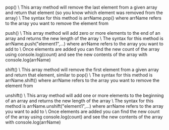 pop()
\\ This array method will remove the last element from a given array and return that element (so you know which element was removed from the array)
\\ The syntax for this method is arrName.pop() where arrName refers to the array you want to remove the element from

push()
\\ This array method will add zero or more elements to the end of an array and returns the new length of the array
\\ The syntax for this method is arrName.push("element1",...) where arrName refers to the array you want to add to
\\ Once elements are added you can find the new count of the array using console.log(count) and see the new contents of the array with console.log(arrName)

shift()
\\ This array method will remove the first element from a given array and return that element, similar to pop()
\\ The syntax for this method is arrName.shift() where arrName refers to the array you want to remove the element from

unshift()
\\ This array method will add one or more elements to the beginning of an array and returns the new length of the array
\\ The syntax for this method is arrName.unshift("element1",...) where arrName refers to the array you want to add to
\\ Once elements are added you can find the new count of the array using console.log(count) and see the new contents of the array with console.log(arrName)
